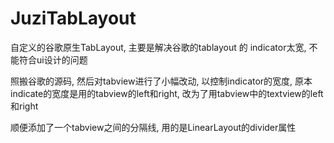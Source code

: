 # JuziTabLayout
自定义的谷歌原生TabLayout, 主要是解决谷歌的tablayout 的 indicator太宽, 不能符合ui设计的问题

照搬谷歌的源码, 然后对tabview进行了小幅改动, 以控制indicator的宽度, 原本indicate的宽度是用的tabview的left和right, 
改为了用tabview中的textview的left和right

顺便添加了一个tabview之间的分隔线, 用的是LinearLayout的divider属性
